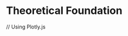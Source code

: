# Theoretical Foundation

 <script src="https://cdn.plot.ly/plotly-latest.min.js">
    <style>
        .plot-container {
            width: 600px;
            height: 400px;
            margin: 20px auto;
            border: 1px solid #ccc;
            padding: 10px;
            box-shadow: 2px 2px 12px #aaa;
        }
    </style>
</script>
    <div id="plotDiv" class="plot-container">
        // Using Plotly.js
        <script>
        var trace1 = {
          x: [0], // x-coordinates
          y: [0], // y-coordinates
          mode: 'lines',
          type: 'scatter'
        };
        
        var layout = {
          title: 'Projectile Motion',
          xaxis: {
            title: 'Distance (m)'
          },
          yaxis: {
            title: 'Height (m)'
          }
        };
        
        Plotly.newPlot('plotDiv', [trace1], layout);
        
        // Assuming a function to calculate the trajectory
        function calculateTrajectory(v0, angle) {
          const g = 9.81;
          let x = [];
          let y = [];
          let time = 0;
          const dt = 0.1; // time step
          const v0x = v0 * Math.cos(angle * Math.PI / 180);
          const v0y = v0 * Math.sin(angle * Math.PI / 180);
        
          while (true) {
            let xPos = v0x * time;
            let yPos = v0y * time - 0.5 * g * time * time;
            if (yPos < 0) break;
            x.push(xPos);
            y.push(yPos);
            time += dt;
          }
        
          return { x, y };
        }
        
        let data = calculateTrajectory(20, 30);
        trace1.x = data.x;
        trace1.y = data.y;
        Plotly.redraw('plotDiv');
        </script>
    </div>
